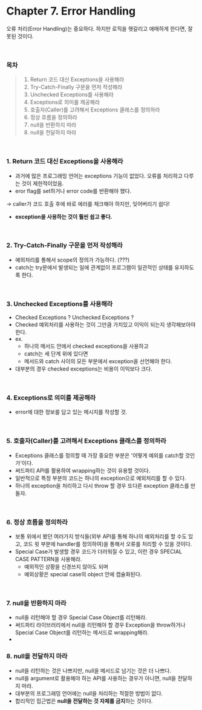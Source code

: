 # Chapter 7. Error Handling

오류 처리(Error Handling)는 중요하다. 하지만 로직을 헷갈리고 애매하게 한다면, 잘못된 것이다. 

<br>

### 목차

> 1. Return 코드 대신 Exceptions을 사용해라
> 2. Try-Catch-Finally 구문을 먼저 작성해라
> 3. Unchecked Exceptions를 사용해라
> 4. Exceptions로 의미를 제공해라
> 5. 호출자(Caller)를 고려해서 Exceptions 클래스를 정의하라
> 6. 정상 흐름을 정의하라
> 7. null을 반환하지 마라
> 8. null을 전달하지 마라

<br>

### 1. Return 코드 대신 Exceptions을 사용해라

- 과거에 많은 프로그래밍 언어는 exceptions 기능이 없었다. 오류를 처리하고 다루는 것이 제한적이었음.
- eror flag를 set하거나 error code를 반환해야 했다.

→ caller가 코드 호출 후에 바로 에러를 체크해야 하지만, 잊어버리기 쉽다!

- **exception을 사용하는 것이 훨씬 쉽고 좋다.**

<br>

### 2. Try-Catch-Finally 구문을 먼저 작성해라

- 예외처리를 통해서 scope의 정의가 가능하다. (???)
- catch는 try문에서 발생되는 일에 관계없이 프로그램이 일관적인 상태를 유지하도록 한다.

<br>

### 3. Unchecked Exceptions를 사용해라

- Checked Exceptions ? Unchecked Exceptions ?
- Checked 예외처리를 사용하는 것이 그만큼 가치있고 이익이 되는지 생각해보아야 한다.
- ex.
  - 하나의 메서드 안에서 checked exceptions을 사용하고
  - catch는 세 단계 위에 있다면
  - 메서드와 catch 사이의 모든 부분에서 exception을 선언해야 한다.
- 대부분의 경우 checked exceptions는 비용이 이익보다 크다.

<br>

### 4. Exceptions로 의미를 제공해라

- error에 대한 정보를 담고 있는 메시지를 작성할 것.

<br>

### 5. 호출자(Caller)를 고려해서 Exceptions 클래스를 정의하라

- Exceptions 클래스를 정의할 때 가장 중요한 부분은 '어떻게 예외를 catch할 것인가'이다.
- 써드파티 API를 활용하여 wrapping하는 것이 유용할 것이다.
- 일반적으로 특정 부분의 코드는 하나의 exception으로 예외처리를 할 수 있다.
- 하나의 exception을 처리하고 다시 throw 할 경우 또다른 exception 클래스를 만들자.

<br>

### 6. 정상 흐름을 정의하라

- 보통 위에서 봤던 여러가지 방식들(외부 API를 통해 하나의 예외처리를 할 수도 있고, 코드 윗 부분에 handler를 정의하여)을 통해서 오류를 처리할 수 있을 것이다.
- Special Case가 발생할 경우 코드가 더러워질 수 있고, 이런 경우 SPECIAL CASE PATTERN을 사용해라.
  - 예외적인 상황을 신경쓰지 않아도 되며
  - 예외상황은 special case의 object 안에 캡슐화된다.

<br>

### 7. null을 반환하지 마라

- null을 리턴해야 할 경우 Special Case Object를 리턴해라.
- 써드파티 라이브러리에서 null을 리턴해야 할 경우 Exception을 throw하거나 Special Case Object를 리턴하는 메서드로 wrapping해라.
- <br>

### 8. null을 전달하지 마라

- null을 리턴하는 것은 나쁘지만, null을 메서드로 넘기는 것은 더 나쁘다.
- null을 argument로 활용해야 하는 API를 사용하는 경우가 아니면, null을 전달하지 마라.
- 대부분의 프로그래밍 언어에는 null을 처리하는 적절한 방법이 없다.
- 합리적인 접근법은 **null을 전달하는 것 자체를 금지**하는 것이다.

